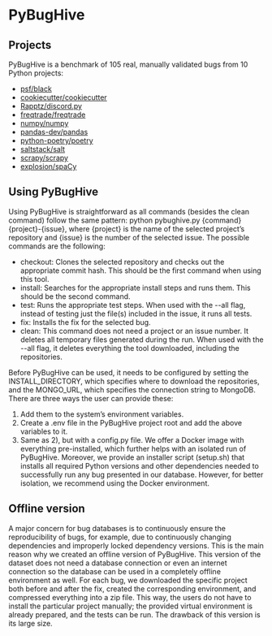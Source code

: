 # PyBugHive

## Projects

PyBugHive is a benchmark of 105 real, manually validated bugs from 10 Python projects:

* [psf/black](https://github.com/psf/black)
* [cookiecutter/cookiecutter](https://github.com/cookiecutter/cookiecutter)
* [Rapptz/discord.py](https://github.com/Rapptz/discord.py)
* [freqtrade/freqtrade](https://github.com/freqtrade/freqtrade)
* [numpy/numpy](https://github.com/numpy/numpy)
* [pandas-dev/pandas](https://github.com/pandas-dev/pandas)
* [python-poetry/poetry](https://github.com/python-poetry/poetry)
* [saltstack/salt](https://github.com/saltstack/salt)
* [scrapy/scrapy](https://github.com/scrapy/scrapy)
* [explosion/spaCy](https://github.com/explosion/spaCy)

## Using PyBugHive
Using PyBugHive is straightforward as all commands (besides the clean command) follow the same pattern: python pybughive.py {command} {project}-{issue}, where {project} is the name of the selected project’s repository and {issue} is the number of the selected issue. The possible commands are the following:

* checkout: Clones the selected repository and checks out the appropriate commit hash. This should be the first command when using this tool.
* install: Searches for the appropriate install steps and runs them. This should be the second command.
* test: Runs the appropriate test steps. When used with the --all flag, instead of testing just the file(s) included in the issue, it runs all tests.
* fix: Installs the fix for the selected bug.
* clean: This command does not need a project or an issue number. It deletes all temporary files generated during the run. When used with the --all flag, it deletes everything the tool downloaded, including the repositories.

  
Before PyBugHive can be used, it needs to be configured by setting the INSTALL_DIRECTORY, which specifies where to download the repositories, and the MONGO_URL, which specifies the connection string to MongoDB. There are three ways the user can provide these:

1. Add them to the system’s environment variables.
2. Create a .env file in the PyBugHive project root and add the above variables to it.
3. Same as 2), but with a config.py file. We offer a Docker image with everything pre-installed, which further helps with an isolated run of PyBugHive. Moreover, we provide an installer script (setup.sh) that installs all required Python versions and other dependencies needed to successfully run any bug presented in our database. However, for better isolation, we recommend using the Docker environment.
  
## Offline version
A major concern for bug databases is to continuously ensure
the reproducibility of bugs, for example, due to
continuously changing dependencies and improperly locked
dependency versions.
This is the main reason why we created an offline version
of PyBugHive. This version of the dataset does not need a
database connection or even an internet connection so the
database can be used in a completely offline environment as
well. For each bug, we downloaded the specific project both
before and after the fix, created the corresponding environment,
and compressed everything into a zip file. This way,
the users do not have to install the particular project manually;
the provided virtual environment is already prepared, and the
tests can be run. The drawback of this version is its large size.

